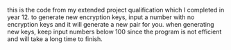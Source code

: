 this is the code from my extended project qualification which I completed in year 12.
to generate new encryption keys, input a number with no encryption keys and it will generate a new pair for you.
when generating new keys, keep input numbers below 100 since the program is not efficient and will take a long time to finish.
